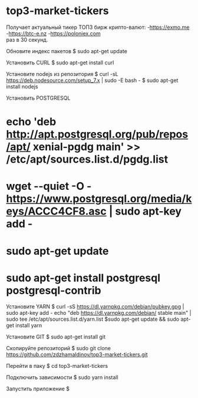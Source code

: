 # top3-market-tickers
Получает актуальный тикер ТОП3 бирж крипто-валют:
    -https://exmo.me
    -https://btc-e.nz
    -https://poloniex.com   
раз в 30 секунд.
                                                                          

Обновите индекс пакетов
$ sudo apt-get update


Установить CURL
$ sudo apt-get install curl


Установите nodejs из репозитория
$ curl -sL https://deb.nodesource.com/setup_7.x | sudo -E bash -
$ sudo apt-get install nodejs


Установить POSTGRESQL
# echo 'deb http://apt.postgresql.org/pub/repos/apt/ xenial-pgdg main' >> /etc/apt/sources.list.d/pgdg.list
# wget --quiet -O - https://www.postgresql.org/media/keys/ACCC4CF8.asc | sudo apt-key add -
# sudo apt-get update
# sudo apt-get install postgresql postgresql-contrib


Установите YARN
$ curl -sS https://dl.yarnpkg.com/debian/pubkey.gpg | sudo apt-key add -
echo "deb https://dl.yarnpkg.com/debian/ stable main" | sudo tee /etc/apt/sources.list.d/yarn.list
$sudo apt-get update && sudo apt-get install yarn


Установите GIT
$ sudo apt-get install git


Скопируйте репозиторий
$ sudo git clone https://github.com/zdzhamaldinov/top3-market-tickers.git

Перейти в паку
$ cd top3-market-tickers

Подключить зависимости
$ sudo yarn install


Запустить приложение
$
